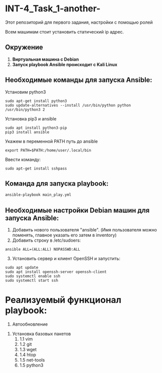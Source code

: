 # INT-4_Task_1-another-
Этот репозиторий для первого задания, настройки с помощью ролей


Всем машимам стоит установить статический ip адрес. 

## Окружение

1. **Виртуальная машина с Debian**
2. **Запуск playbook Ansible происходит с Kali Linux**


## Необходимые команды для запуска Ansible:


Установим python3

```
sudo apt-get install python3
sudo update-alternatives --install /usr/bin/python python /usr/bin/python3 2
```

Установка pip3 и ansible

```
sudo apt install python3-pip
pip3 install ansible
```

Укажем в переменной PATH путь до ansible
```
export PATH=$PATH:/home/user/.local/bin
```

Ввести команду:

```
sudo apt-get install sshpass
```

## Команда для запуска playbook:

```bash
ansible-playbook main_play.yml
```

## Необходимые настройки Debian машин для запуска Ansible:

1. Добавить нового пользователя "ansible". (Имя пользователя можно поменять, главное указать его затем в inventory)
2. Добавить строку в /etc/sudoers:

```
ansible ALL=(ALL:ALL) NOPASSWD:ALL
```
3. Установить сервер и клиент OpenSSH и запустить:

```
sudo apt update
sudo apt install openssh-server openssh-client
sudo systemctl enable ssh
sudo systemctl start ssh
```

# Реализуемый функционал playbook:

1. Автообновление
<ol>
  <li>Установка базовых пакетов
    <ol type="1">
      <li>1.1 vim</li>
      <li>1.2 git</li>
      <li>1.3 wget</li>
      <li>1.4 htop</li>
      <li>1.5 net-tools</li>
      <li>1.5 python3</li>
    </ol>
  </li>
</ol>



